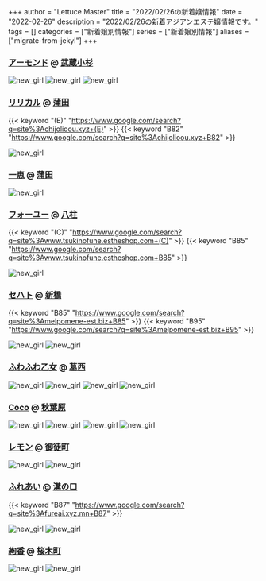 +++
author = "Lettuce Master"
title = "2022/02/26の新着嬢情報"
date = "2022-02-26"
description = "2022/02/26の新着アジアンエステ嬢情報です。"
tags = []
categories = ["新着嬢別情報"]
series = ["新着嬢別情報"]
aliases = ["migrate-from-jekyl"]
+++
### [アーモンド](http://almond.est.cm/) @ [武蔵小杉](/post/musashikosugi)


![new_girl](https://i.imgur.com/iHHaEyX.jpeg)
![new_girl](https://i.imgur.com/zjofj8C.jpeg)
![new_girl](https://i.imgur.com/RXqmOqh.jpeg)
### [リリカル](http://chijolioou.xyz/) @ [蒲田](/post/kamata)
{{< keyword "(E)" "https://www.google.com/search?q=site%3Achijolioou.xyz+(E)" >}} {{< keyword "B82" "https://www.google.com/search?q=site%3Achijolioou.xyz+B82" >}} 

![new_girl](https://i.imgur.com/zwq5dhU.jpeg)
### [一恵](http://kazue.me-es.com/) @ [蒲田](/post/kamata)


![new_girl](https://i.imgur.com/yKKVezj.jpeg)
### [フォーユー](http://www.tsukinofune.estheshop.com/) @ [八柱](/post/yabashira)
{{< keyword "(C)" "https://www.google.com/search?q=site%3Awww.tsukinofune.estheshop.com+(C)" >}} {{< keyword "B85" "https://www.google.com/search?q=site%3Awww.tsukinofune.estheshop.com+B85" >}} 

![new_girl](https://i.imgur.com/3hmmu0K.jpeg)
### [セハト](http://melpomene-est.biz/) @ [新橋](/post/sinbashi)
{{< keyword "B85" "https://www.google.com/search?q=site%3Amelpomene-est.biz+B85" >}} {{< keyword "B95" "https://www.google.com/search?q=site%3Amelpomene-est.biz+B95" >}} 

![new_girl](https://i.imgur.com/K9cOv1H.jpeg)
![new_girl](https://i.imgur.com/itu3bYJ.jpeg)
### [ふわふわ乙女](http://es-neko.xyz/) @ [葛西](/post/kasai)


![new_girl](https://i.imgur.com/uIWrvnY.jpeg)
![new_girl](https://i.imgur.com/OH4jRVO.jpeg)
![new_girl](https://i.imgur.com/NrliqQG.jpeg)
![new_girl](https://i.imgur.com/v6xCfTp.jpeg)
### [Coco](https://coco.tyo.ac/) @ [秋葉原](/post/akihabara)


![new_girl](https://coco.tyo.ac/photos/sites/95/2022/02/2022022508114687.jpg_302X404.jpg)
![new_girl](https://coco.tyo.ac/photos/sites/95/2022/02/202202250812213.jpg_302X404.jpg)
![new_girl](https://coco.tyo.ac/photos/sites/95/2022/02/2022022508124767.jpg_302X404.jpg)
![new_girl](https://coco.tyo.ac/photos/sites/95/2022/02/202202250813139.jpg_302X404.jpg)
### [レモン](http://ueno502.galaxy.bindcloud.jp/) @ [御徒町](/post/okachimachi)


![new_girl](https://i.imgur.com/m0YZ83o.jpeg)
![new_girl](https://i.imgur.com/xJ6wuYV.jpeg)
### [ふれあい](http://fureai.xyz.mn/) @ [溝の口](/post/mizonoguchi)
{{< keyword "B87" "https://www.google.com/search?q=site%3Afureai.xyz.mn+B87" >}} 

![new_girl](https://i.imgur.com/R2inuPG.jpeg)
![new_girl](https://i.imgur.com/ekdh1HZ.jpeg)
### [絢香](http://s-ayaka.work/) @ [桜木町](/post/sakuragicho)


![new_girl](https://i.imgur.com/3rxdhLC.jpeg)
![new_girl](https://i.imgur.com/73LqorW.jpeg)
